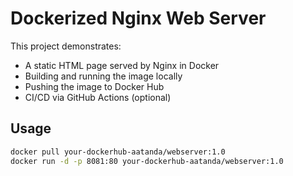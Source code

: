 # Dockerized Nginx Web Server

This project demonstrates:
- A static HTML page served by Nginx in Docker
- Building and running the image locally
- Pushing the image to Docker Hub
- CI/CD via GitHub Actions (optional)

## Usage

```bash
docker pull your-dockerhub-aatanda/webserver:1.0
docker run -d -p 8081:80 your-dockerhub-aatanda/webserver:1.0
